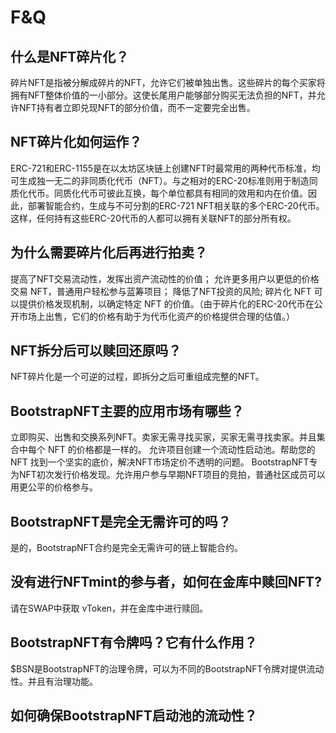 # F&Q

## 什么是NFT碎片化？
碎片NFT是指被分解成碎片的NFT，允许它们被单独出售。这些碎片的每个买家将拥有NFT整体价值的一小部分。这使长尾用户能够部分购买无法负担的NFT，并允许NFT持有者立即兑现NFT的部分价值，而不一定要完全出售。

## NFT碎片化如何运作？
ERC-721和ERC-1155是在以太坊区块链上创建NFT时最常用的两种代币标准，均可生成独一无二的非同质化代币（NFT）。与之相对的ERC-20标准则用于制造同质化代币。同质化代币可彼此互换，每个单位都具有相同的效用和内在价值。因此，部署智能合约，生成与不可分割的ERC-721 NFT相关联的多个ERC-20代币。这样，任何持有这些ERC-20代币的人都可以拥有关联NFT的部分所有权。

## 为什么需要碎片化后再进行拍卖？

提高了NFT交易流动性，发挥出资产流动性的价值；
允许更多用户以更低的价格交易 NFT，普通用户轻松参与蓝筹项目；
降低了NFT投资的风险;
碎片化 NFT 可以提供价格发现机制，以确定特定 NFT 的价值。（由于碎片化的ERC-20代币在公开市场上出售，它们的价格有助于为代币化资产的价格提供合理的估值。）

## NFT拆分后可以赎回还原吗？
NFT碎片化是一个可逆的过程，即拆分之后可重组成完整的NFT。

## BootstrapNFT主要的应用市场有哪些？
立即购买、出售和交换系列NFT。卖家无需寻找买家，买家无需寻找卖家。并且集合中每个 NFT 的价格都是一样的。
允许项目创建一个流动性启动池。帮助您的 NFT 找到一个坚实的底价，解决NFT市场定价不透明的问题。
BootstrapNFT专为NFT初次发行价格发现。允许用户参与早期NFT项目的竞拍，普通社区成员可以用更公平的价格参与。

## BootstrapNFT是完全无需许可的吗？
是的，BootstrapNFT合约是完全无需许可的链上智能合约。

## 没有进行NFTmint的参与者，如何在金库中赎回NFT?
请在SWAP中获取 vToken，并在金库中进行赎回。

## BootstrapNFT有令牌吗？它有什么作用？
$BSN是BootstrapNFT的治理令牌，可以为不同的BootstrapNFT令牌对提供流动性。并且有治理功能。

## 如何确保BootstrapNFT启动池的流动性？
